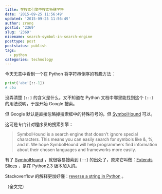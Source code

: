 ```yaml
---
title: 在搜索引擎中搜索特殊字符
date: '2015-09-25 11:56:49'
updated: '2015-09-25 11:56:49'
author: zrong
postid: '2369'
slug: '2369'
nicename: search-symbol-in-search-engine
posttype: post
poststatus: publish
tags:
  - python
categories: technology
---
```


今天无意中看到一个在 Python 将字符串倒序的有趣方法：

```python
print('abc'[::-1])
# cba
```

没弄清楚 `[::]` 的含义是什么，又不知道在 Python 文档中哪里能找到这个 `[::]` 的用法说明，于是开始 Google 搜索。

但 Google 默认是直接忽略掉搜索框中的特殊符号的。但 [SymbolHound][1] 可以。

这可是专门针对程序员的搜索引擎：

>SymbolHound is a search engine that doesn't ignore special characters. This means you can easily search for symbols like &, %, and π. We hope SymbolHound will help programmers find information about their chosen languages and frameworks more easily.

有了 [SymbolHound][1] ，就很容易搜索到 `[::]` 的出处了，原来它叫做：[Extends Slices][2] ，是在 Python2.3 版本加入的。

Stackoverflow 的解释更加好懂：[reverse a string in Python][3] 。

（全文完）

[1]: http://symbolhound.com/
[2]: https://docs.python.org/2/whatsnew/2.3.html#extended-slices
[3]: http://stackoverflow.com/a/766163/1542345

